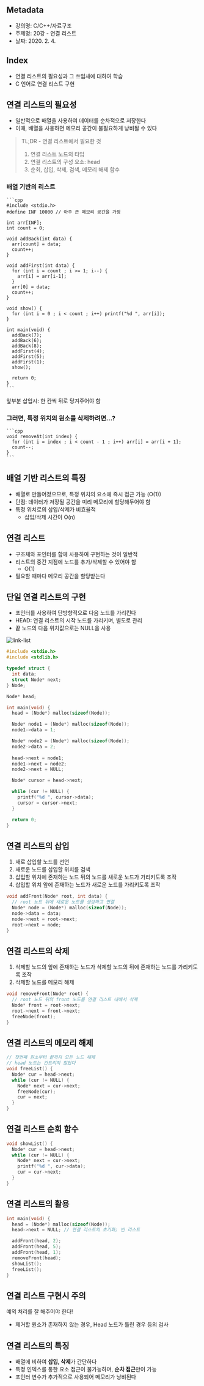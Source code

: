 ## Metadata
- 강의명: C/C++/자료구조
- 주제명: 20강 - 연결 리스트
- 날짜: 2020. 2. 4.

## Index
- 연결 리스트의 필요성과 그 쓰임새에 대하여 학습
- C 언어로 연결 리스트 구현

## 연결 리스트의 필요성
- 일반적으로 배열을 사용하여 데이터를 순차적으로 저장한다
- 이때, 배열을 사용하면 메모리 공간이 불필요하게 낭비될 수 있다

> TL;DR - 연결 리스트에서 필요한 것
> 1. 연결 리스트 노드의 타입
> 2. 연결 리스트의 구성 요소: head
> 3. 순회, 삽입, 삭제, 검색, 메모리 해제 함수

### 배열 기반의 리스트

    ```cpp
    #include <stdio.h>
    #define INF 10000 // 아주 큰 메모리 공간을 가정

    int arr[INF];
    int count = 0;

    void addBack(int data) {
      arr[count] = data;
      count++;
    }

    void addFirst(int data) {
      for (int i = count ; i >= 1; i--) {
        arr[i] = arr[i-1];
      }
      arr[0] = data;
      count++;
    }

    void show() {
      for (int i = 0 ; i < count ; i++) printf("%d ", arr[i]);
    }

    int main(void) {      
      addBack(7);
      addBack(6);
      addBack(8);
      addFirst(4);
      addFirst(5);
      addFirst(1);
      show();

      return 0;
    }
    ```

앞부분 삽입시: 한 칸씩 뒤로 당겨주어야 함

### 그러면, 특정 위치의 원소를 삭제하려면...?
    ```cpp
    void removeAt(int index) {
      for (int i = index ; i < count - 1 ; i++) arr[i] = arr[i + 1];
      count--;
    }
    ```

## 배열 기반 리스트의 특징
- 배열로 만들어졌으므로, 특정 위치의 요소에 즉시 접근 가능 (O(1))
- 단점: 데이터가 저장될 공간을 미리 메모리에 할당해두어야 함
- 특정 위치로의 삽입/삭제가 비효율적
  - 삽입/삭제 시간이 O(n)

## 연결 리스트
- 구조체와 포인터를 함께 사용하여 구현하는 것이 일반적
- 리스트의 중간 지점에 노드를 추가/삭제할 수 있어야 함
  - O(1)
- 필요할 때마다 메모리 공간을 할당받는다

## 단일 연결 리스트의 구현
- 포인터를 사용하여 단방향적으로 다음 노드를 가리킨다
- HEAD: 연결 리스트의 시작 노드를 가리키며, 별도로 관리
- 끝 노드의 다음 위치값으로는 NULL을 사용

![link-list](../pics/link-list.png)

```cpp
#include <stdio.h>
#include <stdlib.h>

typedef struct {
  int data;
  struct Node* next;
} Node;

Node* head;

int main(void) {
  head = (Node*) malloc(sizeof(Node));

  Node* node1 = (Node*) malloc(sizeof(Node));
  node1->data = 1;

  Node* node2 = (Node*) malloc(sizeof(Node));
  node2->data = 2;
  
  head->next = node1;
  node1->next = node2;
  node2->next = NULL;

  Node* cursor = head->next;

  while (cur != NULL) {
    printf("%d ", cursor->data);
    cursor = cursor->next;
  }

  return 0;
}
```

## 연결 리스트의 삽입

1. 새로 삽입할 노드를 선언
2. 새로운 노드를 삽입할 위치를 검색
3. 삽입할 위치에 존재하는 노드 뒤의 노드를 새로운 노드가 가리키도록 조작
4. 삽입할 위치 앞에 존재하는 노드가 새로운 노드를 가리키도록 조작

```cpp
void addFront(Node* root, int data) {
  // root 노드 뒤에 새로운 노드를 생성하고 연결
  Node* node = (Node*) malloc(sizeof(Node));
  node->data = data;
  node->next = root->next;
  root->next = node;
}
```

## 연결 리스트의 삭제

1. 삭제할 노드의 앞에 존재하는 노드가 삭제할 노드의 뒤에 존재하는 노드를 가리키도록 조작
2. 삭제할 노드를 메모리 해제

```cpp
void removeFront(Node* root) {
  // root 노드 뒤의 front 노드를 연결 리스트 내에서 삭제
  Node* front = root->next;
  root->next = front->next;
  freeNode(front);
}
```

## 연결 리스트의 메모리 해제
```cpp
// 첫번째 원소부터 끝까지 모든 노드 해제
// head 노드는 건드리지 않았다
void freeList() {
  Node* cur = head->next;
  while (cur != NULL) {
    Node* next = cur->next;
    freeNode(cur);
    cur = next;
  }
}
```

## 연결 리스트 순회 함수
```cpp
void showList() {
  Node* cur = head->next;
  while (cur != NULL) {
    Node* next = cur->next;
    printf("%d ", cur->data);
    cur = cur->next;
  }
}
```

## 연결 리스트의 활용
```cpp
int main(void) {
  head = (Node*) malloc(sizeof(Node));
  head->next = NULL; // 연결 리스트의 초기화; 빈 리스트

  addFront(head, 2);
  addFront(head, 5);
  addFront(head, 1);
  removeFront(head);
  showList();
  freeList();
}
```

## 연결 리스트 구현시 주의
예외 처리를 잘 해주어야 한다!

- 제거할 원소가 존재하지 않는 경우, Head 노드가 틀린 경우 등의 검사

## 연결 리스트의 특징
- 배열에 비하여 **삽입, 삭제**가 간단하다
- 특정 인덱스를 통한 요소 접근이 불가능하며, **순차 접근**만이 가능
- 포인터 변수가 추가적으로 사용되어 메모리가 낭비된다
